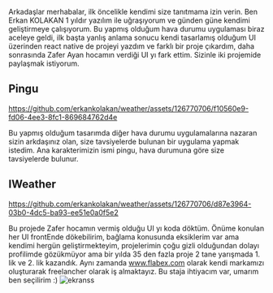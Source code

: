 Arkadaşlar merhabalar, ilk öncelikle kendimi size tanıtmama izin verin.
Ben Erkan KOLAKAN 1 yıldır yazılım ile uğraşıyorum ve günden güne kendimi geliştirmeye çalışıyorum. Bu yapmış olduğum hava durumu uygulaması biraz aceleye geldi, ilk başta yanlış anlama sonucu kendi tasarlamış olduğum UI üzerinden react native de projeyi yazdım ve farklı bir proje çıkardım, daha sonrasında Zafer Ayan hocamın verdiği UI yı fark ettim. Sizinle iki projemide paylaşmak istiyorum.

## Pingu
https://github.com/erkankolakan/weather/assets/126770706/f10560e9-fd06-4ee3-8fc1-869684762d4e

Bu yapmış olduğum tasarımda diğer hava durumu uygulamalarına nazaran sizin arkdaşınız olan, size tavsiyelerde bulunan bir uygulama yapmak istedim. Ana karakterimizin ismi pingu, hava durumuna göre size tavsiyelerde bulunur.


## IWeather

https://github.com/erkankolakan/weather/assets/126770706/d87e3964-03b0-4dc5-ba93-ee51e0a0f5e2

Bu projede Zafer hocamın vermiş olduğu UI yı koda döktüm. Önüme konulan her UI frontEnde dökebilirim, bağlama konusunda eksiklerim var ama kendimi hergün geliştirmekteyim, projelerimin çoğu gizli olduğundan dolayı profilimde gözükmüyor ama bir yılda 35 den fazla proje 2 tane yarışmada 1. lik ve 2. lik kazandık. Aynı zamanda www.flabex.com olarak kendi markamızı oluşturarak freelancher olarak iş almaktayız. Bu staja ihtiyacım var, umarım ben seçilirim :)
![ekranss](https://github.com/erkankolakan/weather/assets/126770706/a980b6f6-2330-4f19-abf2-4fa09f34d9c5)
